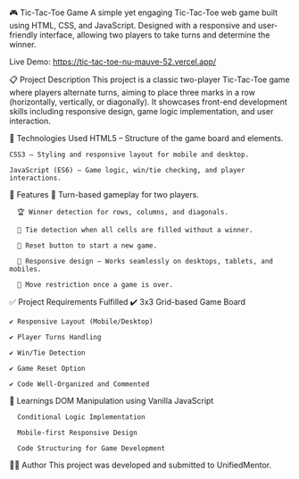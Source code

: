 🎮 Tic-Tac-Toe Game
    A simple yet engaging Tic-Tac-Toe web game built using HTML, CSS, and JavaScript.
    Designed with a responsive and user-friendly interface, allowing two players to take turns and determine the winner.

Live Demo: 
    https://tic-tac-toe-nu-mauve-52.vercel.app/

📋 Project Description
    This project is a classic two-player Tic-Tac-Toe game where players alternate turns, aiming to place three marks in a row (horizontally, vertically, or diagonally).
    It showcases front-end development skills including responsive design, game logic implementation, and user interaction.

🚀 Technologies Used
    HTML5 – Structure of the game board and elements.
    
    CSS3 – Styling and responsive layout for mobile and desktop.
    
    JavaScript (ES6) – Game logic, win/tie checking, and player interactions.



🎯 Features
      🎯 Turn-based gameplay for two players.
      
      🏆 Winner detection for rows, columns, and diagonals.
      
      🤝 Tie detection when all cells are filled without a winner.
      
      🔄 Reset button to start a new game.
      
      📱 Responsive design – Works seamlessly on desktops, tablets, and mobiles.
      
      🚫 Move restriction once a game is over.

✅ Project Requirements Fulfilled
    ✔️ 3x3 Grid-based Game Board
    
    ✔️ Responsive Layout (Mobile/Desktop)
    
    ✔️ Player Turns Handling
    
    ✔️ Win/Tie Detection
    
    ✔️ Game Reset Option
    
    ✔️ Code Well-Organized and Commented

📖 Learnings
      DOM Manipulation using Vanilla JavaScript
      
      Conditional Logic Implementation
      
      Mobile-first Responsive Design
      
      Code Structuring for Game Development
🧑‍💻 Author
    This project was developed and submitted to UnifiedMentor.

